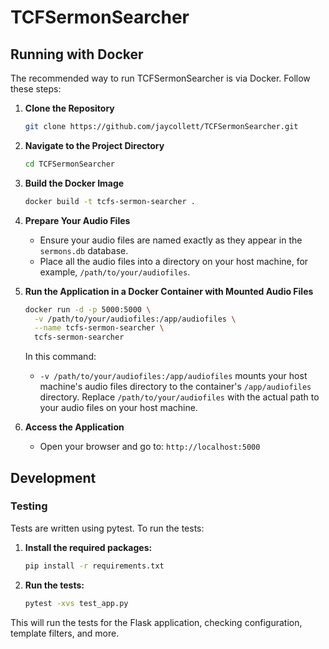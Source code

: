 # TCFSermonSearcher

## Running with Docker

The recommended way to run TCFSermonSearcher is via Docker. Follow these steps:

1. **Clone the Repository**

   ```sh
   git clone https://github.com/jaycollett/TCFSermonSearcher.git
   ```

2. **Navigate to the Project Directory**

   ```sh
   cd TCFSermonSearcher
   ```

3. **Build the Docker Image**

   ```sh
   docker build -t tcfs-sermon-searcher .
   ```

4. **Prepare Your Audio Files**

   - Ensure your audio files are named exactly as they appear in the `sermons.db` database.
   - Place all the audio files into a directory on your host machine, for example, `/path/to/your/audiofiles`.

5. **Run the Application in a Docker Container with Mounted Audio Files**

   ```sh
   docker run -d -p 5000:5000 \
     -v /path/to/your/audiofiles:/app/audiofiles \
     --name tcfs-sermon-searcher \
     tcfs-sermon-searcher
   ```

   In this command:

   - `-v /path/to/your/audiofiles:/app/audiofiles` mounts your host machine's audio files directory to the container's `/app/audiofiles` directory. Replace `/path/to/your/audiofiles` with the actual path to your audio files on your host machine.

6. **Access the Application**

   - Open your browser and go to: `http://localhost:5000`

## Development

### Testing

Tests are written using pytest. To run the tests:

1. **Install the required packages:**

   ```sh
   pip install -r requirements.txt
   ```

2. **Run the tests:**

   ```sh
   pytest -xvs test_app.py
   ```

This will run the tests for the Flask application, checking configuration, template filters, and more.
